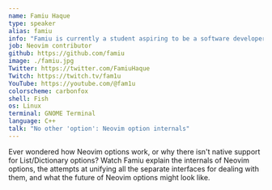 ```yaml
---
name: Famiu Haque
type: speaker
alias: famiu
info: "Famiu is currently a student aspiring to be a software developer. He has contributed to Neovim since 2021 and has implemented various popular features such as global statusline, winbar, user inccommand, nvim_cmd, among other things."
job: Neovim contributor
github: https://github.com/famiu
image: ./famiu.jpg
Twitter: https://twitter.com/FamiuHaque
Twitch: https://twitch.tv/fam1u
YouTube: https://youtube.com/@fam1u 
colorscheme: carbonfox
shell: Fish
os: Linux
terminal: GNOME Terminal
language: C++
talk: "No other 'option': Neovim option internals"
---
```


Ever wondered how Neovim options work, or why there isn't native support for List/Dictionary options? Watch Famiu explain the internals of Neovim options, the attempts at unifying all the separate interfaces for dealing with them, and what the future of Neovim options might look like.
